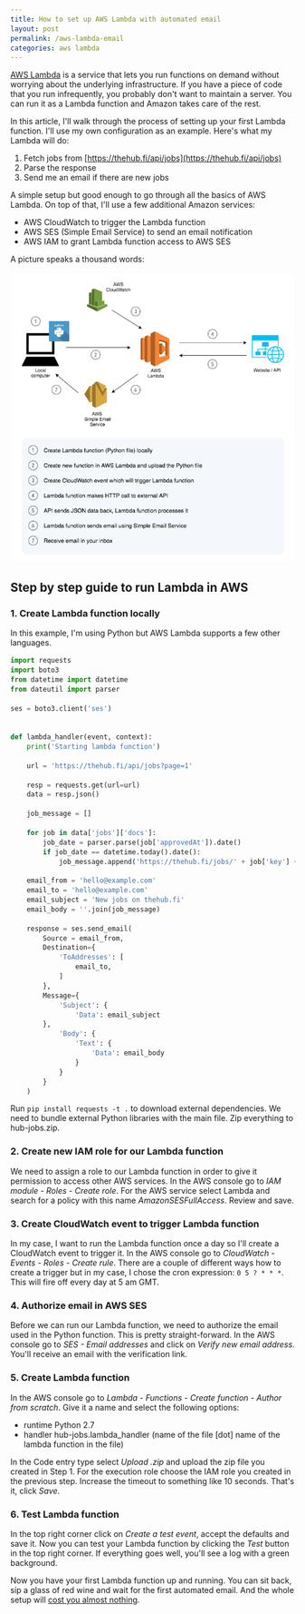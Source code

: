```yaml
---
title: How to set up AWS Lambda with automated email
layout: post
permalink: /aws-lambda-email
categories: aws lambda
---
```


[AWS Lambda](https://aws.amazon.com/lambda/) is a service that lets you run functions on demand without worrying about the underlying infrastructure. If you have a piece of code that you run infrequently, you probably don't want to maintain a server. You can run it as a Lambda function and Amazon takes care of the rest.

In this article, I'll walk through the process of setting up your first Lambda function. I'll use my own configuration as an example. Here's what my Lambda will do:

1. Fetch jobs from [https://thehub.fi/api/jobs](https://thehub.fi/api/jobs)
2. Parse the response
3. Send me an email if there are new jobs

A simple setup but good enough to go through all the basics of AWS Lambda. On top of that, I'll use a few additional Amazon services:

- AWS CloudWatch to trigger the Lambda function
- AWS SES (Simple Email Service) to send an email notification
- AWS IAM to grant Lambda function access to AWS SES

A picture speaks a thousand words:

![AWS Lambda Example](/img/lambda-example.png)

## Step by step guide to run Lambda in AWS

### 1. Create Lambda function locally
In this example, I'm using Python but AWS Lambda supports a few other languages.

```python
import requests
import boto3
from datetime import datetime
from dateutil import parser

ses = boto3.client('ses')


def lambda_handler(event, context):
    print('Starting lambda function')

    url = 'https://thehub.fi/api/jobs?page=1'

    resp = requests.get(url=url)
    data = resp.json()

    job_message = []

    for job in data['jobs']['docs']:
        job_date = parser.parse(job['approvedAt']).date()
        if job_date == datetime.today().date():
            job_message.append('https://thehub.fi/jobs/' + job['key'] + '\n')

    email_from = 'hello@example.com'
    email_to = 'hello@example.com'
    email_subject = 'New jobs on thehub.fi'
    email_body = ''.join(job_message)

    response = ses.send_email(
        Source = email_from,
        Destination={
            'ToAddresses': [
                email_to,
            ]
        },
        Message={
            'Subject': {
                'Data': email_subject
        },
            'Body': {
                'Text': {
                    'Data': email_body
                }
            }
        }
    )
```    

Run `pip install requests -t .` to download external dependencies. We need to bundle external Python libraries with the main file. Zip everything to hub-jobs.zip.

### 2. Create new IAM role for our Lambda function

We need to assign a role to our Lambda function in order to give it permission to access other AWS services. In the AWS console go to *IAM module - Roles - Create role*. For the AWS service select Lambda and search for a policy with this name *AmazonSESFullAccess*. Review and save.

### 3. Create CloudWatch event to trigger Lambda function

In my case, I want to run the Lambda function once a day so I'll create a CloudWatch event to trigger it. In the AWS console go to *CloudWatch - Events - Roles - Create rule*. There are a couple of different ways how to create a trigger but in my case, I chose the cron expression: `0 5 ? * * *`. This will fire off every day at 5 am GMT.

### 4. Authorize email in AWS SES

Before we can run our Lambda function, we need to authorize the email used in the Python function. This is pretty straight-forward. In the AWS console go to *SES - Email addresses* and click on *Verify new email address*. You'll receive an email with the verification link.

### 5. Create Lambda function

In the AWS console go to *Lambda - Functions - Create function - Author from scratch*. Give it a name and select the following options:

- runtime Python 2.7
- handler hub-jobs.lambda_handler (name of the file [dot] name of the lambda function in the file)

In the Code entry type select *Upload .zip* and upload the zip file you created in Step 1. For the execution role choose the IAM role you created in the previous step. Increase the timeout to something like 10 seconds. That's it, click *Save*.

### 6. Test Lambda function

In the top right corner click on *Create a test event*, accept the defaults and save it. Now you can test your Lambda function by clicking the *Test* button in the top right corner. If everything goes well, you'll see a log with a green background.

Now you have your first Lambda function up and running. You can sit back, sip a glass of red wine and wait for the first automated email. And the whole setup will [cost you almost nothing](https://aws.amazon.com/lambda/pricing/).
